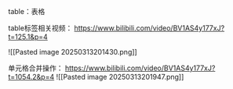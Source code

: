 table：表格

table标签相关视频： https://www.bilibili.com/video/BV1AS4y177xJ?t=125.1&p=4

![[Pasted image 20250313201430.png]]

单元格合并操作： https://www.bilibili.com/video/BV1AS4y177xJ?t=1054.2&p=4
![[Pasted image 20250313201947.png]]
